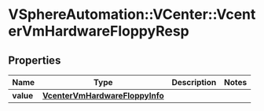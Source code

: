 # VSphereAutomation::VCenter::VcenterVmHardwareFloppyResp

## Properties
Name | Type | Description | Notes
------------ | ------------- | ------------- | -------------
**value** | [**VcenterVmHardwareFloppyInfo**](VcenterVmHardwareFloppyInfo.md) |  | 


